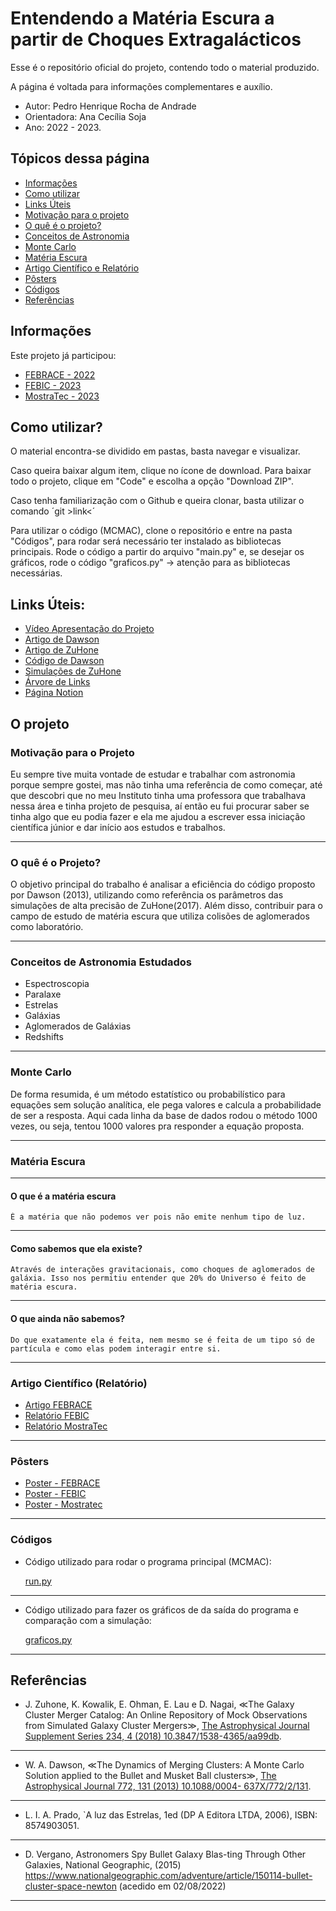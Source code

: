 # Entendendo a Matéria Escura a partir de Choques Extragalácticos

Esse é o repositório oficial do projeto, contendo todo o material produzido.

A página é voltada para informações complementares e auxílio.

- Autor: Pedro Henrique Rocha de Andrade
- Orientadora: Ana Cecília Soja 
- Ano: 2022 - 2023.

## Tópicos dessa página

* [Informações](#informações)
* [Como utilizar](#como-utilizar)
* [Links Úteis](#links-úteis)
* [Motivação para o projeto](#motivação-para-o-projeto)
* [O quê é o projeto?](#o-quê-é-o-projeto)
* [Conceitos de Astronomia](#conceitos-de-astronomia-estudados)
* [Monte Carlo](#monte-carlo)
* [Matéria Escura](#matéria-escura)
* [Artigo Científico e Relatório](#artigo-científico-relatório)
* [Pôsters](#pôsters)
* [Códigos](#códigos)
* [Referências](#referências)


## Informações
Este projeto já participou:
* [FEBRACE - 2022](https://virtual.febrace.org.br/2023/EXA/2816/)
* [FEBIC - 2023]()
* [MostraTec - 2023]()

## Como utilizar?
O material encontra-se dividido em pastas, basta navegar e visualizar. 

Caso queira baixar algum item, clique no ícone de download. Para baixar todo o projeto, clique em "Code" e escolha a opção "Download ZIP".

Caso tenha familiarização com o Github e queira clonar, basta utilizar o comando ´git  >link<´

Para utilizar o código (MCMAC), clone o repositório e entre na pasta "Códigos", para rodar será necessário ter instalado as bibliotecas principais. Rode o código a partir do arquivo "main.py" e, se desejar os gráficos, rode o código "graficos.py" -> atenção para as bibliotecas necessárias.



## Links Úteis:

* [Vídeo Apresentação do Projeto](https://www.youtube.com/watch?v=pundlzXZo_w&feature=youtu.be)
* [Artigo de Dawson](https://ui.adsabs.harvard.edu/abs/2013ApJ...772..131D/abstract)
* [Artigo de ZuHone](hhttps://ui.adsabs.harvard.edu/abs/2018ApJS..234....4Z/abstract)
* [Código de Dawson](https://github.com/MCTwo/MCMAC)
* [Simulações de ZuHone](http://gcmc.hub.yt/fiducial/index.html)
* [Árvore de Links](https://linktr.ee/studyp)
* [Página Notion](https://studyp.notion.site/Entendendo-a-Mat-ria-Escura-a-partir-de-Choques-Extragal-ticos-1e44ddd2c2fd4536b615410ffdc97c53?pvs=4)

## O projeto

### Motivação para o Projeto

Eu sempre tive muita vontade de estudar e trabalhar com astronomia porque sempre gostei, mas não tinha uma referência de como começar, até que descobri que no meu Instituto tinha uma professora que trabalhava nessa área e tinha projeto de pesquisa, aí então eu fui procurar saber se tinha algo que eu podia fazer e ela me ajudou a escrever essa iniciação científica júnior e dar início aos estudos e trabalhos.

---

### O quê é o Projeto?

O objetivo principal do trabalho é analisar a eficiência do código proposto por Dawson (2013), utilizando como referência os parâmetros das simulações de alta precisão de ZuHone(2017). Além disso, contribuir para o campo de estudo de matéria escura que utiliza colisões de aglomerados como laboratório.

---

### Conceitos de Astronomia Estudados

- Espectroscopia
- Paralaxe
- Estrelas
- Galáxias
- Aglomerados de Galáxias
- Redshifts

---
### Monte Carlo


De forma resumida, é um método estatístico ou probabilístico para equações sem solução analítica, ele pega valores e calcula a probabilidade de ser a resposta. Aqui cada linha da base de dados rodou o método 1000 vezes, ou seja, tentou 1000 valores pra responder a equação proposta.

---
### Matéria Escura
---
#### O que é a matéria escura
    
    É a matéria que não podemos ver pois não emite nenhum tipo de luz.
    

---

#### Como sabemos que ela existe?
    
    Através de interações gravitacionais, como choques de aglomerados de galáxia. Isso nos permitiu entender que 20% do Universo é feito de matéria escura.
    

---

#### O que ainda não sabemos?
    
    Do que exatamente ela é feita, nem mesmo se é feita de um tipo só de partícula e como elas podem interagir entre si.


---
### Artigo Científico (Relatório)

- [Artigo FEBRACE](./AnaliseAglomeradoPT.pdf)
- [Relatório FEBIC]()
- [Relatório MostraTec]()

---
### Pôsters

- [Poster - FEBRACE](./Poster/PôsterPT.pdf)
- [Poster - FEBIC](./)
- [Poster - Mostratec](./)

---
### Códigos
    
- Código utilizado para rodar o programa principal (MCMAC):
    
    [run.py](./Códigos/run.py)
---  
- Código utilizado para fazer os gráficos de da saída do programa e comparação com a simulação:
    
    [graficos.py](./Códigos/graficos.py)
    

---
## Referências

- J. Zuhone, K. Kowalik, E.  ̈Ohman, E. Lau e D. Nagai, ≪The Galaxy Cluster Merger Catalog: An Online Repository of Mock Observations from Simulated Galaxy Cluster Mergers≫, [The Astrophysical Journal Supplement Series 234, 4 (2018) 10.3847/1538-4365/aa99db](https://doi.org/10.3847/1538-4365/aa99db).

---

- W. A. Dawson, ≪The Dynamics of Merging Clusters: A Monte Carlo Solution applied to the Bullet and Musket Ball clusters≫, [The Astrophysical Journal 772, 131 (2013) 10.1088/0004- 637X/772/2/131](https://iopscience.iop.org/article/10.1088/0004-637X/772/2/131).

---

- L. I. A. Prado, `A luz das Estrelas, 1ed (DP A Editora LTDA, 2006), ISBN: 8574903051.

---

- D. Vergano, Astronomers Spy Bullet Galaxy Blas-ting Through Other Galaxies, National Geographic, (2015) https://www.nationalgeographic.com/adventure/article/150114-bullet-cluster-space-newton (acedido em 02/08/2022)

---
